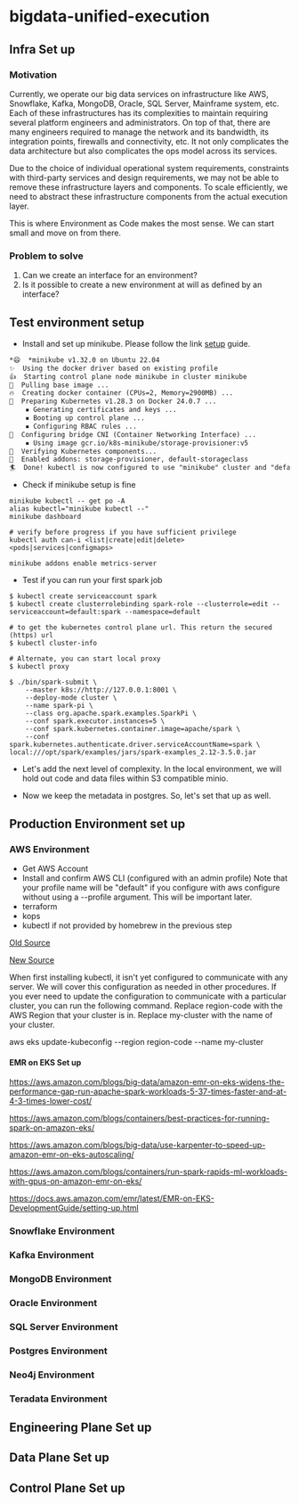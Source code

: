 # bigdata-unified-execution

## Infra Set up

### Motivation

Currently, we operate our big data services on infrastructure like AWS, Snowflake, Kafka, MongoDB, Oracle, SQL Server, Mainframe system, etc. Each of these infrastructures has its complexities to maintain requiring several platform engineers and administrators. On top of that, there are many engineers required to manage the network and its bandwidth, its integration points, firewalls and connectivity, etc. It not only complicates the data architecture but also complicates the ops model across its services.

Due to the choice of individual operational system requirements, constraints with third-party services and design requirements, we may not be able to remove these infrastructure layers and components. To scale efficiently, we need to abstract these infrastructure components from the actual execution layer.

This is where Environment as Code makes the most sense. We can start small and move on from there.

### Problem to solve

1. Can we create an interface for an environment?
2. Is it possible to create a new environment at will as defined by an interface?

## Test environment setup

* Install and set up minikube. Please follow the link [setup](https://minikube.sigs.k8s.io/docs/start/) guide.

```txt
*😄  *minikube v1.32.0 on Ubuntu 22.04
✨  Using the docker driver based on existing profile
👍  Starting control plane node minikube in cluster minikube
🚜  Pulling base image ...
🔥  Creating docker container (CPUs=2, Memory=2900MB) ...
🐳  Preparing Kubernetes v1.28.3 on Docker 24.0.7 ...
    ▪ Generating certificates and keys ...
    ▪ Booting up control plane ...
    ▪ Configuring RBAC rules ...
🔗  Configuring bridge CNI (Container Networking Interface) ...
    ▪ Using image gcr.io/k8s-minikube/storage-provisioner:v5
🔎  Verifying Kubernetes components...
🌟  Enabled addons: storage-provisioner, default-storageclass
🏄  Done! kubectl is now configured to use "minikube" cluster and "default" namespace by default
```

* Check if minikube setup is fine

```shell
minikube kubectl -- get po -A
alias kubectl="minikube kubectl --"
minikube dashboard

# verify before progress if you have sufficient privilege
kubectl auth can-i <list|create|edit|delete> <pods|services|configmaps>

minikube addons enable metrics-server
```

* Test if you can run your first spark job

```shell
$ kubectl create serviceaccount spark
$ kubectl create clusterrolebinding spark-role --clusterrole=edit --serviceaccount=default:spark --namespace=default

# to get the kubernetes control plane url. This return the secured (https) url
$ kubectl cluster-info

# Alternate, you can start local proxy
$ kubectl proxy

$ ./bin/spark-submit \
    --master k8s://http://127.0.0.1:8001 \
    --deploy-mode cluster \
    --name spark-pi \
    --class org.apache.spark.examples.SparkPi \
    --conf spark.executor.instances=5 \
    --conf spark.kubernetes.container.image=apache/spark \
    --conf spark.kubernetes.authenticate.driver.serviceAccountName=spark \ local:///opt/spark/examples/jars/spark-examples_2.12-3.5.0.jar
```

* Let's add the next level of complexity. In the local environment, we will hold out code and data files within S3 compatible minio.
  
* Now we keep the metadata in postgres. So, let's set that up as well.


## Production Environment set up

### AWS Environment

* Get AWS Account
* Install and confirm AWS CLI (configured with an admin profile) Note that your profile name will be "default" if you configure with aws configure without using a --profile argument. This will be important later.
* terraform
* kops
* kubectl if not provided by homebrew in the previous step

[Old Source](https://github.com/lynnlangit/Spark-Scala-EKS/blob/master/AWS-Setup-Guide-Spark-EKS.md)

[New Source](https://docs.aws.amazon.com/eks/latest/userguide/setting-up.html)

When first installing kubectl, it isn't yet configured to communicate with any server. We will cover this configuration as needed in other procedures. If you ever need to update the configuration to communicate with a particular cluster, you can run the following command. Replace region-code with the AWS Region that your cluster is in. Replace my-cluster with the name of your cluster.

aws eks update-kubeconfig --region region-code --name my-cluster

#### EMR on EKS Set up

https://aws.amazon.com/blogs/big-data/amazon-emr-on-eks-widens-the-performance-gap-run-apache-spark-workloads-5-37-times-faster-and-at-4-3-times-lower-cost/

https://aws.amazon.com/blogs/containers/best-practices-for-running-spark-on-amazon-eks/

https://aws.amazon.com/blogs/big-data/use-karpenter-to-speed-up-amazon-emr-on-eks-autoscaling/

https://aws.amazon.com/blogs/containers/run-spark-rapids-ml-workloads-with-gpus-on-amazon-emr-on-eks/

https://docs.aws.amazon.com/emr/latest/EMR-on-EKS-DevelopmentGuide/setting-up.html

### Snowflake Environment

### Kafka Environment

### MongoDB Environment

### Oracle Environment

### SQL Server Environment

### Postgres Environment

### Neo4j Environment

### Teradata Environment

## Engineering Plane Set up

## Data Plane Set up

## Control Plane Set up
